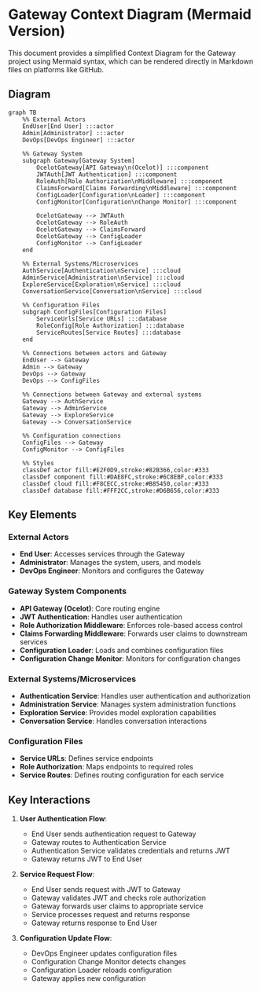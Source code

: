 # Gateway Context Diagram (Mermaid Version)

This document provides a simplified Context Diagram for the Gateway project using Mermaid syntax, which can be rendered directly in Markdown files on platforms like GitHub.

## Diagram

```mermaid
graph TB
    %% External Actors
    EndUser[End User] :::actor
    Admin[Administrator] :::actor
    DevOps[DevOps Engineer] :::actor
    
    %% Gateway System
    subgraph Gateway[Gateway System]
        OcelotGateway[API Gateway\n(Ocelot)] :::component
        JWTAuth[JWT Authentication] :::component
        RoleAuth[Role Authorization\nMiddleware] :::component
        ClaimsForward[Claims Forwarding\nMiddleware] :::component
        ConfigLoader[Configuration\nLoader] :::component
        ConfigMonitor[Configuration\nChange Monitor] :::component
        
        OcelotGateway --> JWTAuth
        OcelotGateway --> RoleAuth
        OcelotGateway --> ClaimsForward
        OcelotGateway --> ConfigLoader
        ConfigMonitor --> ConfigLoader
    end
    
    %% External Systems/Microservices
    AuthService[Authentication\nService] :::cloud
    AdminService[Administration\nService] :::cloud
    ExploreService[Exploration\nService] :::cloud
    ConversationService[Conversation\nService] :::cloud
    
    %% Configuration Files
    subgraph ConfigFiles[Configuration Files]
        ServiceUrls[Service URLs] :::database
        RoleConfig[Role Authorization] :::database
        ServiceRoutes[Service Routes] :::database
    end
    
    %% Connections between actors and Gateway
    EndUser --> Gateway
    Admin --> Gateway
    DevOps --> Gateway
    DevOps --> ConfigFiles
    
    %% Connections between Gateway and external systems
    Gateway --> AuthService
    Gateway --> AdminService
    Gateway --> ExploreService
    Gateway --> ConversationService
    
    %% Configuration connections
    ConfigFiles --> Gateway
    ConfigMonitor --> ConfigFiles
    
    %% Styles
    classDef actor fill:#E2F0D9,stroke:#82B366,color:#333
    classDef component fill:#DAE8FC,stroke:#6C8EBF,color:#333
    classDef cloud fill:#F8CECC,stroke:#B85450,color:#333
    classDef database fill:#FFF2CC,stroke:#D6B656,color:#333
```

## Key Elements

### External Actors
- **End User**: Accesses services through the Gateway
- **Administrator**: Manages the system, users, and models
- **DevOps Engineer**: Monitors and configures the Gateway

### Gateway System Components
- **API Gateway (Ocelot)**: Core routing engine
- **JWT Authentication**: Handles user authentication
- **Role Authorization Middleware**: Enforces role-based access control
- **Claims Forwarding Middleware**: Forwards user claims to downstream services
- **Configuration Loader**: Loads and combines configuration files
- **Configuration Change Monitor**: Monitors for configuration changes

### External Systems/Microservices
- **Authentication Service**: Handles user authentication and authorization
- **Administration Service**: Manages system administration functions
- **Exploration Service**: Provides model exploration capabilities
- **Conversation Service**: Handles conversation interactions

### Configuration Files
- **Service URLs**: Defines service endpoints
- **Role Authorization**: Maps endpoints to required roles
- **Service Routes**: Defines routing configuration for each service

## Key Interactions

1. **User Authentication Flow**:
   - End User sends authentication request to Gateway
   - Gateway routes to Authentication Service
   - Authentication Service validates credentials and returns JWT
   - Gateway returns JWT to End User

2. **Service Request Flow**:
   - End User sends request with JWT to Gateway
   - Gateway validates JWT and checks role authorization
   - Gateway forwards user claims to appropriate service
   - Service processes request and returns response
   - Gateway returns response to End User

3. **Configuration Update Flow**:
   - DevOps Engineer updates configuration files
   - Configuration Change Monitor detects changes
   - Configuration Loader reloads configuration
   - Gateway applies new configuration